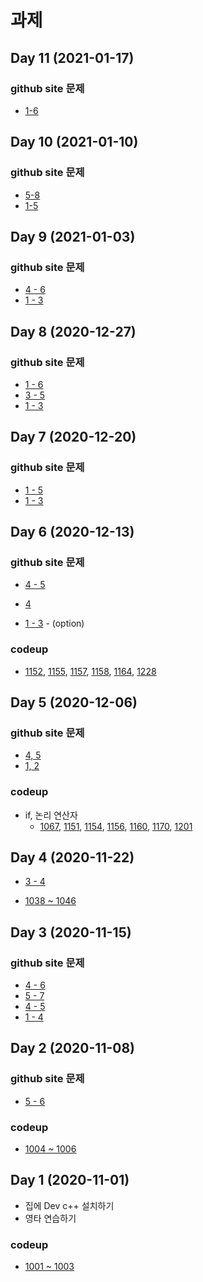 # 과제

## Day 11 (2021-01-17)

### github site 문제
*  [1-6](../07_Array/test/test04/README.md)

## Day 10 (2021-01-10)

### github site 문제
*  [5-8](../07_Array/test/test01/README.md)
* [1-5](../07_Array/test/test02/README.md)

## Day 9 (2021-01-03)

### github site 문제
* [4 - 6](../06_NestedLoop/test/test01/README.md)
* [1 - 3](../06_NestedLoop/test/test02/README.md)

 
## Day 8 (2020-12-27)

### github site 문제
* [1 - 6](../05_Loop/test/test02/README.md)
* [3 - 5](../05_Loop/test/test04/README.md)
* [1 - 3](../05_Loop/test/test05/README.md)


## Day 7 (2020-12-20)

### github site 문제
*  [1 - 5](../05_Loop/test/test01/README.md)
* [1 - 3](../05_Loop/test/test04/README.md)


## Day 6 (2020-12-13)

### github site 문제
* [4 - 5](../04_Condition/test/test05/README.md)
* [4](../04_Condition/test/test06/README.md)

* [1 - 3](../04_Condition/test/test06/README.md) - (option)

### codeup

* [1152](https://codeup.kr/problem.php?id=1152), [1155](https://codeup.kr/problem.php?id=1155), [1157](https://codeup.kr/problem.php?id=1157), [1158](https://codeup.kr/problem.php?id=1162), [1164](https://codeup.kr/problem.php?id=1164),  [1228](https://codeup.kr/problem.php?id=1228)


## Day 5 (2020-12-06)

### github site 문제
* [4, 5](../04_Condition/test/test02/README.md)
* [1, 2](../04_Condition/test/test05/README.md)

### codeup

* if, 논리 연산자
	* [1067](https://codeup.kr/problem.php?id=1067), [1151](https://codeup.kr/problem.php?id=1151), [1154](https://codeup.kr/problem.php?id=1154), [1156](https://codeup.kr/problem.php?id=1156), [1160](https://codeup.kr/problem.php?id=1160), [1170](https://codeup.kr/problem.php?id=1170), [1201](https://codeup.kr/problem.php?id=1201)


## Day 4 (2020-11-22)

* [3 - 4](../03_Function/test/test02/README.md)

* [1038 ~ 1046](https://codeup.kr/problemsetsol.php?psid=10)

 
## Day 3 (2020-11-15)

### github site 문제
* [4 - 6](../02_Variable/test/test02/README.md)
* [5 - 7](../02_Variable/test/test03/README.md)
* [4 - 5](../02_Variable/test/test04/README.md)
* [1 - 4](../02_Variable/test/test05/README.md)

## Day 2 (2020-11-08)

### github site 문제
* [5 - 6](../02_Variable/test/test01/README.md)

### codeup
* [1004 ~ 1006](https://codeup.kr/problemsetsol.php?psid=9)

## Day 1 (2020-11-01) 
* 집에 Dev c++ 설치하기
* 영타 연습하기   

### codeup
* [1001 ~ 1003](https://codeup.kr/problemsetsol.php?psid=9)





